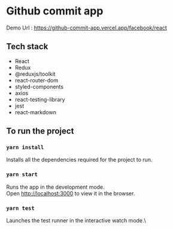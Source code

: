 # Github commit app

Demo Url : https://github-commit-app.vercel.app/facebook/react

## Tech stack

- React
- Redux
- @reduxjs/toolkit
- react-router-dom
- styled-components
- axios
- react-testing-library
- jest
- react-markdown

## To run the project

### `yarn install`

Installs all the dependencies required for the project to run.

### `yarn start`

Runs the app in the development mode.\
Open [http://localhost:3000](http://localhost:3000) to view it in the browser.

### `yarn test`

Launches the test runner in the interactive watch mode.\
